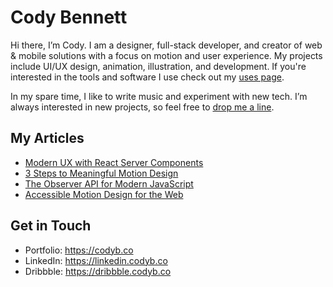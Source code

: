 # Cody Bennett

Hi there, I’m Cody. I am a designer, full-stack developer, and creator of web & mobile solutions with a focus on motion and user experience. My projects include UI/UX design, animation, illustration, and development. If you're interested in the tools and software I use check out my [uses page](https://codyb.co/uses).

In my spare time, I like to write music and experiment with new tech. I’m always interested in new projects, so feel free to [drop me a line](https://codyb.co/contact).

## My Articles
- [Modern UX with React Server Components](https://codyb.co/articles/modern-ux-with-react-server-components)
- [3 Steps to Meaningful Motion Design](https://codyb.co/articles/3-steps-to-meaningful-motion-design)
- [The Observer API for Modern JavaScript](https://codyb.co/articles/observer-api-for-modern-javascript)
- [Accessible Motion Design for the Web](https://codyb.co/articles/accessible-motion-design-for-the-web)

## Get in Touch
- Portfolio: https://codyb.co
- LinkedIn: https://linkedin.codyb.co
- Dribbble: https://dribbble.codyb.co
